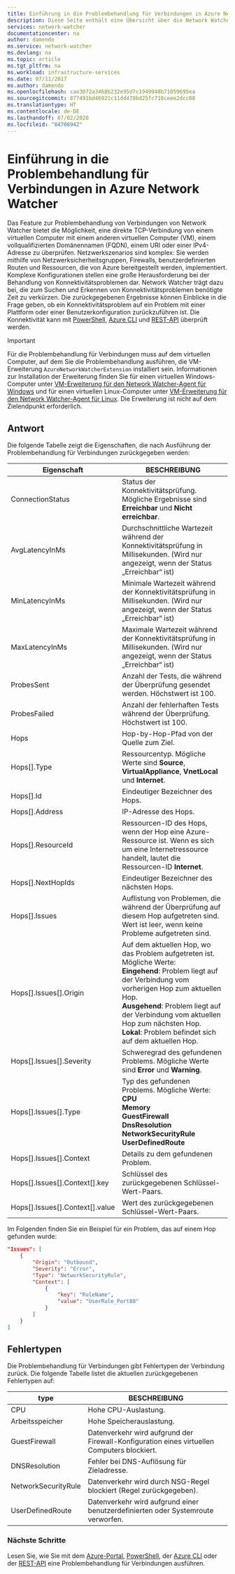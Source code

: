 ```yaml
---
title: Einführung in die Problembehandlung für Verbindungen in Azure Network Watcher | Microsoft-Dokumentation
description: Diese Seite enthält eine Übersicht über die Network Watcher-Funktion zur Problembehandlung für Verbindungen.
services: network-watcher
documentationcenter: na
author: damendo
ms.service: network-watcher
ms.devlang: na
ms.topic: article
ms.tgt_pltfrm: na
ms.workload: infrastructure-services
ms.date: 07/11/2017
ms.author: damendo
ms.openlocfilehash: cae3072a3468b232e95d7c1949948b71059695ea
ms.sourcegitcommit: 877491bd46921c11dd478bd25fc718ceee2dcc08
ms.translationtype: HT
ms.contentlocale: de-DE
ms.lasthandoff: 07/02/2020
ms.locfileid: "84708942"
---
```

# <a name="introduction-to-connection-troubleshoot-in-azure-network-watcher"></a>Einführung in die Problembehandlung für Verbindungen in Azure Network Watcher

Das Feature zur Problembehandlung von Verbindungen von Network Watcher bietet die Möglichkeit, eine direkte TCP-Verbindung von einem virtuellen Computer mit einem anderen virtuellen Computer (VM), einem vollqualifizierten Domänennamen (FQDN), einem URI oder einer IPv4-Adresse zu überprüfen. Netzwerkszenarios sind komplex: Sie werden mithilfe von Netzwerksicherheitsgruppen, Firewalls, benutzerdefinierten Routen und Ressourcen, die von Azure bereitgestellt werden, implementiert. Komplexe Konfigurationen stellen eine große Herausforderung bei der Behandlung von Konnektivitätsproblemen dar. Network Watcher trägt dazu bei, die zum Suchen und Erkennen von Konnektivitätsproblemen benötigte Zeit zu verkürzen. Die zurückgegebenen Ergebnisse können Einblicke in die Frage geben, ob ein Konnektivitätsproblem auf ein Problem mit einer Plattform oder einer Benutzerkonfiguration zurückzuführen ist. Die Konnektivität kann mit [PowerShell](network-watcher-connectivity-powershell.md), [Azure CLI](network-watcher-connectivity-cli.md) und [REST-API](network-watcher-connectivity-rest.md) überprüft werden.

> [!IMPORTANT]
> Für die Problembehandlung für Verbindungen muss auf dem virtuellen Computer, auf dem Sie die Problembehandlung ausführen, die VM-Erweiterung `AzureNetworkWatcherExtension` installiert sein. Informationen zur Installation der Erweiterung finden Sie für einen virtuellen Windows-Computer unter [VM-Erweiterung für den Network Watcher-Agent für Windows](../virtual-machines/windows/extensions-nwa.md?toc=%2fazure%2fnetwork-watcher%2ftoc.json) und für einen virtuellen Linux-Computer unter [VM-Erweiterung für den Network Watcher-Agent für Linux](../virtual-machines/linux/extensions-nwa.md?toc=%2fazure%2fnetwork-watcher%2ftoc.json). Die Erweiterung ist nicht auf dem Zielendpunkt erforderlich.

## <a name="response"></a>Antwort

Die folgende Tabelle zeigt die Eigenschaften, die nach Ausführung der Problembehandlung für Verbindungen zurückgegeben werden:

|Eigenschaft  |BESCHREIBUNG  |
|---------|---------|
|ConnectionStatus     | Status der Konnektivitätsprüfung. Mögliche Ergebnisse sind **Erreichbar** und **Nicht erreichbar**.        |
|AvgLatencyInMs     | Durchschnittliche Wartezeit während der Konnektivitätsprüfung in Millisekunden. (Wird nur angezeigt, wenn der Status „Erreichbar“ ist)        |
|MinLatencyInMs     | Minimale Wartezeit während der Konnektivitätsprüfung in Millisekunden. (Wird nur angezeigt, wenn der Status „Erreichbar“ ist)        |
|MaxLatencyInMs     | Maximale Wartezeit während der Konnektivitätsprüfung in Millisekunden. (Wird nur angezeigt, wenn der Status „Erreichbar“ ist)        |
|ProbesSent     | Anzahl der Tests, die während der Überprüfung gesendet werden. Höchstwert ist 100.        |
|ProbesFailed     | Anzahl der fehlerhaften Tests während der Überprüfung. Höchstwert ist 100.        |
|Hops     | Hop-by-Hop-Pfad von der Quelle zum Ziel.        |
|Hops[].Type     | Ressourcentyp. Mögliche Werte sind **Source**, **VirtualAppliance**, **VnetLocal** und **Internet**.        |
|Hops[].Id | Eindeutiger Bezeichner des Hops.|
|Hops[].Address | IP-Adresse des Hops.|
|Hops[].ResourceId | Ressourcen-ID des Hops, wenn der Hop eine Azure-Ressource ist. Wenn es sich um eine Internetressource handelt, lautet die Ressourcen-ID **Internet**. |
|Hops[].NextHopIds | Eindeutiger Bezeichner des nächsten Hops.|
|Hops[].Issues | Auflistung von Problemen, die während der Überprüfung auf diesem Hop aufgetreten sind. Wert ist leer, wenn keine Probleme aufgetreten sind.|
|Hops[].Issues[].Origin | Auf dem aktuellen Hop, wo das Problem aufgetreten ist. Mögliche Werte:<br/> **Eingehend**: Problem liegt auf der Verbindung vom vorherigen Hop zum aktuellen Hop.<br/>**Ausgehend**: Problem liegt auf der Verbindung vom aktuellen Hop zum nächsten Hop.<br/>**Lokal**: Problem befindet sich auf dem aktuellen Hop.|
|Hops[].Issues[].Severity | Schweregrad des gefundenen Problems. Mögliche Werte sind **Error** und **Warning**. |
|Hops[].Issues[].Type |Typ des gefundenen Problems. Mögliche Werte: <br/>**CPU**<br/>**Memory**<br/>**GuestFirewall**<br/>**DnsResolution**<br/>**NetworkSecurityRule**<br/>**UserDefinedRoute** |
|Hops[].Issues[].Context |Details zu dem gefundenen Problem.|
|Hops[].Issues[].Context[].key |Schlüssel des zurückgegebenen Schlüssel-Wert-Paars.|
|Hops[].Issues[].Context[].value |Wert des zurückgegebenen Schlüssel-Wert-Paars.|

Im Folgenden finden Sie ein Beispiel für ein Problem, das auf einem Hop gefunden wurde:

```json
"Issues": [
    {
        "Origin": "Outbound",
        "Severity": "Error",
        "Type": "NetworkSecurityRule",
        "Context": [
            {
                "key": "RuleName",
                "value": "UserRule_Port80"
            }
        ]
    }
]
```
## <a name="fault-types"></a>Fehlertypen

Die Problembehandlung für Verbindungen gibt Fehlertypen der Verbindung zurück. Die folgende Tabelle listet die aktuellen zurückgegebenen Fehlertypen auf:

|type  |BESCHREIBUNG  |
|---------|---------|
|CPU     | Hohe CPU-Auslastung.       |
|Arbeitsspeicher     | Hohe Speicherauslastung.       |
|GuestFirewall     | Datenverkehr wird aufgrund der Firewall-Konfiguration eines virtuellen Computers blockiert.        |
|DNSResolution     | Fehler bei DNS-Auflösung für Zieladresse.        |
|NetworkSecurityRule    | Datenverkehr wird durch NSG-Regel blockiert (Regel zurückgegeben).        |
|UserDefinedRoute|Datenverkehr wird aufgrund einer benutzerdefinierten oder Systemroute verworfen. |

### <a name="next-steps"></a>Nächste Schritte

Lesen Sie, wie Sie mit dem [Azure-Portal](network-watcher-connectivity-portal.md), [PowerShell](network-watcher-connectivity-powershell.md), der [Azure CLI](network-watcher-connectivity-cli.md) oder der [REST-API](network-watcher-connectivity-rest.md) eine Problembehandlung für Verbindungen ausführen.